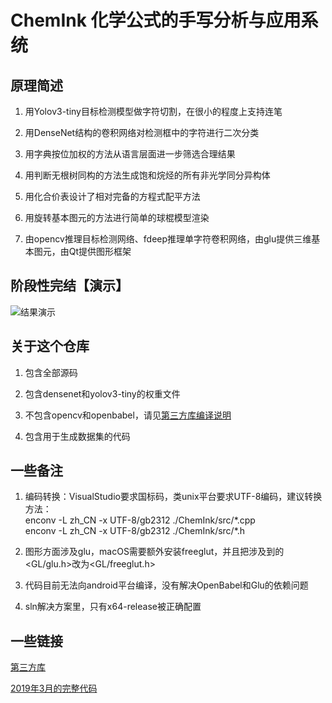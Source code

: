 # ChemInk 化学公式的手写分析与应用系统

## 原理简述

1. 用Yolov3-tiny目标检测模型做字符切割，在很小的程度上支持连笔

2. 用DenseNet结构的卷积网络对检测框中的字符进行二次分类

3. 用字典按位加权的方法从语言层面进一步筛选合理结果

4. 用判断无根树同构的方法生成饱和烷烃的所有非光学同分异构体

5. 用化合价表设计了相对完备的方程式配平方法

6. 用旋转基本图元的方法进行简单的球棍模型渲染

7. 由opencv推理目标检测网络、fdeep推理单字符卷积网络，由glu提供三维基本图元，由Qt提供图形框架

## 阶段性完结【演示】

![结果演示](./ChemInk/结题考核演示.gif)

## 关于这个仓库

1. 包含全部源码

2. 包含densenet和yolov3-tiny的权重文件

3. 不包含opencv和openbabel，请见[第三方库编译说明](./ChemInk/third_party/README.md)

4. 包含用于生成数据集的代码

## 一些备注

1. 编码转换：VisualStudio要求国标码，类unix平台要求UTF-8编码，建议转换方法：\
enconv -L zh_CN -x UTF-8/gb2312 ./ChemInk/src/\*.cpp \
enconv -L zh_CN -x UTF-8/gb2312 ./ChemInk/src/\*.h

2. 图形方面涉及glu，macOS需要额外安装freeglut，并且把涉及到的<GL/glu.h>改为<GL/freeglut.h>

3. 代码目前无法向android平台编译，没有解决OpenBabel和Glu的依赖问题

4. sln解决方案里，只有x64-release被正确配置

## 一些链接

[第三方库](./ChemInk/third_party/README.md)

[2019年3月的完整代码](./RectBasedDemo/README.md)

